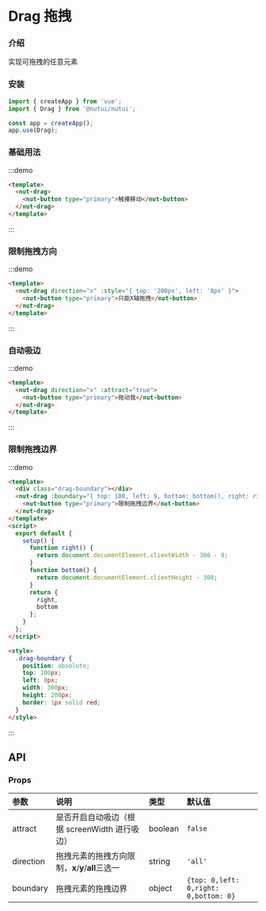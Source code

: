 # Drag 拖拽

### 介绍

实现可拖拽的任意元素

### 安装

```javascript
import { createApp } from 'vue';
import { Drag } from '@nutui/nutui';

const app = createApp();
app.use(Drag);
```

### 基础用法

:::demo

```html
<template>
  <nut-drag>
    <nut-button type="primary">触摸移动</nut-button>
  </nut-drag>
</template>
```

:::

### 限制拖拽方向

:::demo

```html
<template>
  <nut-drag direction="x" :style="{ top: '200px', left: '8px' }">
    <nut-button type="primary">只能X轴拖拽</nut-button>
  </nut-drag>
</template>
```

:::

### 自动吸边

:::demo

```html
<template>
  <nut-drag direction="x" :attract="true">
    <nut-button type="primary">拖动我</nut-button>
  </nut-drag>
</template>
```

:::

### 限制拖拽边界

:::demo

```html
<template>
  <div class="drag-boundary"></div>
  <nut-drag :boundary="{ top: 100, left: 9, bottom: bottom(), right: right() }" :style="{ top: '100px', left: '50px' }">
    <nut-button type="primary">限制拖拽边界</nut-button>
  </nut-drag>
</template>
<script>
  export default {
    setup() {
      function right() {
        return document.documentElement.clientWidth - 300 - 9;
      }
      function bottom() {
        return document.documentElement.clientHeight - 300;
      }
      return {
        right,
        bottom
      };
    }
  };
</script>

<style>
  .drag-boundary {
    position: absolute;
    top: 100px;
    left: 8px;
    width: 300px;
    height: 200px;
    border: 1px solid red;
  }
</style>
```

:::

## API

### Props

| 参数      | 说明                                              | 类型    | 默认值                                |
| :-------- | :------------------------------------------------ | :------ | :------------------------------------ |
| attract   | 是否开启自动吸边（根据 screenWidth 进行吸边）     | boolean | `false`                               |
| direction | 拖拽元素的拖拽方向限制，**x**/**y**/**all**三选一 | string  | `'all'`                               |
| boundary  | 拖拽元素的拖拽边界                                | object  | `{top: 0,left: 0,right: 0,bottom: 0}` |
